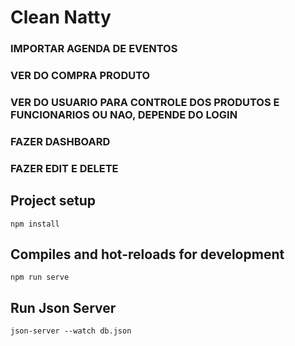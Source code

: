 # Clean Natty  

### IMPORTAR AGENDA DE EVENTOS 
### VER DO COMPRA PRODUTO
### VER DO USUARIO PARA CONTROLE DOS PRODUTOS E FUNCIONARIOS OU NAO, DEPENDE DO LOGIN  
### FAZER DASHBOARD
### FAZER EDIT E DELETE 

## Project setup
```
npm install
```

## Compiles and hot-reloads for development
```
npm run serve
```

## Run Json Server
```
json-server --watch db.json
``` 
